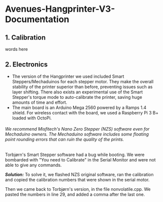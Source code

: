 # Avenues-Hangprinter-V3-Documentation

## **1. Calibration**
words here

















## **2. Electronics**
- The version of the Hangprinter we used included Smart Steppers/Mechaduinos for each stepper motor. They make the overall stability of the printer superior than before, preventing issues such as layer shifting. There also exists an experimental use of the Smart Stepper's torque mode to auto-calibrate the printer, saving huge amounts of time and effort.
- The main board is an Arduino Mega 2560 powered by a Ramps 1.4 shield. For wireless contact with the board, we used a Raspberry Pi 3 B+ loaded with OctoPi.

###### *We recommend Misfitech's Nano Zero Stepper (NZS) software even for Mechaduino owners. The Mechaduino software includes some floating point rounding errors that can ruin the quality of the prints.*


Torbjørn's Smart Stepper software had a bug while booting. We were bombarded with "You need to Calibrate" in the Serial Monitor and were not able to give any commands.

***Solution:***
To solve it, we flashed NZS original software, ran the calibration and copied the calibration numbers that were shown in the serial motor.

Then we came back to Torbjørn's version, in the file nonvolatile.cpp. We pasted the numbers in line 29, and added a comma after the last one. 